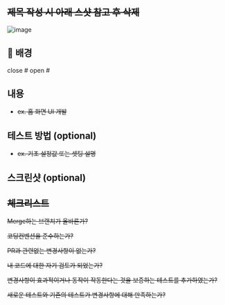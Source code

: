 ## ~~제목 작성 시 아래 스샷 참고 후 삭제~~
![image](https://user-images.githubusercontent.com/35060252/233937327-14e76b1b-b4dc-41ee-963e-39719ef27a90.png)

## 📌 배경

close #
open #

## 내용
- ~~ex. 홈 화면 UI 개발~~

## 테스트 방법 (optional)
- ~~ex. 기초 설정값 또는 셋팅 설명~~

## 스크린샷 (optional)

## ~~체크리스트~~

~~Merge하는 브랜치가 올바른가?~~

~~코딩컨벤션을 준수하는가?~~

~~PR과 관련없는 변경사항이 없는가?~~

~~내 코드에 대한 자기 검토가 되었는가?~~

~~변경사항이 효과적이거나 동작이 작동한다는 것을 보증하는 테스트를 추가하였는가?~~

~~새로운 테스트와 기존의 테스트가 변경사항에 대해 만족하는가?~~
